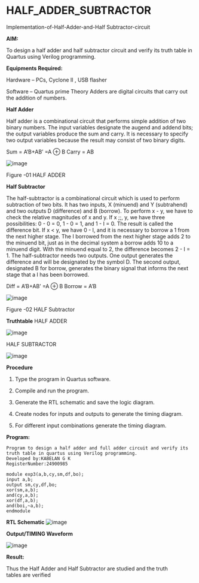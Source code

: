 # HALF_ADDER_SUBTRACTOR

Implementation-of-Half-Adder-and-Half Subtractor-circuit

**AIM:**

To design a half adder and half subtractor circuit and verify its truth table in Quartus using Verilog programming.

**Equipments Required:**

Hardware – PCs, Cyclone II , USB flasher 

Software – Quartus prime Theory Adders are digital circuits that carry out the addition of numbers.

**Half Adder**

Half adder is a combinational circuit that performs simple addition of two binary numbers. The input variables designate the augend and addend bits; the output variables produce the sum and carry. It is necessary to specify two output variables because the result may consist of two binary digits.

Sum = A’B+AB’ =A ⊕ B Carry = AB

![image](https://github.com/user-attachments/assets/2b0c30fa-a085-4567-9cd5-f8809ac16bc4)


Figure -01 HALF ADDER

**Half Subtractor**

The half-subtractor is a combinational circuit which is used to perform subtraction of two bits. It has two inputs, X (minuend) and Y (subtrahend) and two outputs D (difference) and B (borrow). To perform x - y, we have to check the relative magnitudes of x and y. If x ;;, y, we have three possibilities: 0 - 0 = 0, 1 - 0 = 1, and 1 - I = 0. The result is called the difference bit. If x < y, we have 0 - I, and it is necessary to borrow a 1 from the next higher stage. The I borrowed from the next higher stage adds 2 to the minuend bit, just as in the decimal system a borrow adds 10 to a minuend digit. With the minuend equal to 2, the difference becomes 2 - I = 1. The half-subtractor needs two outputs. One output generates the difference and will be designated by the symbol D. The second output, designated B for borrow, generates the binary signal that informs the next stage that a I has been borrowed. 

Diff = A’B+AB’ =A ⊕ B
Borrow = A’B

![image](https://github.com/user-attachments/assets/8372e670-4886-48bb-8369-820568a64d54)


Figure -02 HALF Subtractor

**Truthtable**
HALF ADDER

![image](https://github.com/user-attachments/assets/5ddc52ef-d125-4442-8265-139c2bb7c6e7)


HALF SUBTRACTOR

![image](https://github.com/user-attachments/assets/83ec047b-4a5b-42ea-ac00-af7c49740ea2)



**Procedure**

1.	Type the program in Quartus software.

2.	Compile and run the program.

3.	Generate the RTL schematic and save the logic diagram.

4.	Create nodes for inputs and outputs to generate the timing diagram.

5.	For different input combinations generate the timing diagram.


**Program:**

```
Program to design a half adder and full adder circuit and verify its truth table in quartus using Verilog programming.
Developed by:KABELAN G K 
RegisterNumber:24900985

```
```
module exp3(a,b,cy,sm,df,bo);
input a,b;
output sm,cy,df,bo;
xor(sm,a,b);
and(cy,a,b);
xor(df,a,b);
and(boi,~a,b);
endmodule
```

**RTL Schematic**
![image](https://github.com/user-attachments/assets/6ea0c861-3cf2-4268-b701-6cb8a48dfff8)


**Output/TIMING Waveform**

![image](https://github.com/user-attachments/assets/f562637e-124e-47c2-8823-823d99b74dde)


**Result:**

Thus the Half Adder and Half Subtractor are studied and the truth tables are verified

